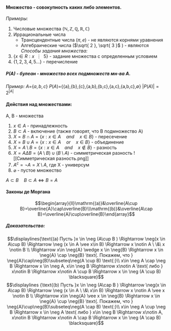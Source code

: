 #### Множество - совокупность каких либо элементов.
*Примеры:*
1. Числовые множества ($\mathbb{N, Z, Q, R, C}$)
2. Иррациональные числа 
	- Трансцендентные числа ($\pi, e$) - не являются корнями уравнения
	- Алгебраические числа ($\sqrt{ 2 }, \sqrt{ 3 }$ ) - являются
_Способы задания множества:_
1. $\{x \in R: x\enspace\vdots\enspace5\}$ - задание множества с определенным условием
2. $\{1, 2, 3,4 ,5...\}$ - перечисление
##### P(A) - булеан - множество всех подмножеств мн-ва A.
*Пример:*
$A=${$a,b,c$}
$P(A)=${{a},{b},{c},{a,b},{b,c},{a,c},{a,b,c},$\emptyset$}
$|P(A)|=2^{|A|}$
#### Действия над множествами:
A, B - множества
1. $x \in A$ - принадлежность
2. $B \subset A$ - включение (также говорят, что B подмножество A)
3. $X = B \cap A = \{x:x \in A \quad and \quad x \in B\}$ - пересечение
4. $X = B \cup A = \{x: x\in A \quad or\quad x \in B\}$ - объединение
5. $X = A\setminus B = \{x: x \in A \quad and \quad x \notin B\}$ - разность
6. $X = A \Delta B = (A \setminus B)\cup(B\setminus A)$ - симметрическая разность
   ![[Симметрическая разность.png]]
7. $A^c=\neg A=X \setminus A$,  где X - универсум
8. $\varnothing$ - пустое множество

$A \subset B \quad B \subset A \Leftrightarrow B = A$

#### Законы де Моргана

$$\begin{array}{ll}\mathrm{(a)}&\overline{A\cup B}=\overline{A}\cap\overline{B}\\\mathrm{(b)}&\overline{A\cap B}=\overline{A}\cup\overline{B}\end{array}$$
##### Доказательство: 
$$\displaylines{\text{(a) Пусть }x \in \neg (A\cup B ) \Rightarrow \neg(x \in A\cup B) \Rightarrow \neg (x \in A \vee x\in B) \Rightarrow x \notin A \ \&\ x \notin B \\ \Rightarrow x\in \neg{A} \wedge x \in \neg{B} \Rightarrow x \in \neg{A} \cap \neg{B}  \text{. Покажем, что } \neg{A}\cap\neg{B}\subseteq\neg(A \cup B) \text{:}\\ x\in \neg A \cap \neg B \Rightarrow x \in \neg A, x\in \neg B \Rightarrow x\notin A \text{ либо } x\notin B \Rightarrow x\notin A \cup B \Rightarrow x \in \neg (A \cup B) \blacksquare}$$
$$\displaylines {\text{(b) Пусть }x \in \neg (A\cap B ) \Rightarrow \neg(x \in A\cap B) \Rightarrow \neg (x \in A \ \&\ x\in B) \Rightarrow x \notin A \vee x \notin B \\ \Rightarrow x\in \neg{A} \vee x \in \neg{B} \Rightarrow x \in \neg{A} \cup \neg{B}  \text{. Покажем, что } \neg{A}\cup\neg{B}\subseteq\neg(A \cap B) \text{:}\\ x\in \neg A \cup \neg B \Rightarrow x \in \neg A \text{ либо } x\in \neg B \Rightarrow x\notin A, x\notin B \Rightarrow x\notin A \cap B \Rightarrow x \in \neg (A \cap B) \blacksquare}$$

